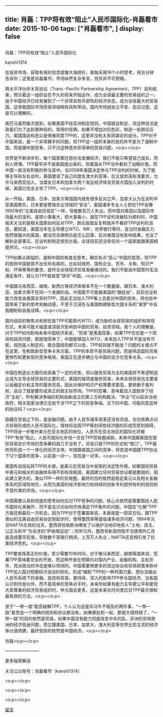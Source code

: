 
---
title:  肖磊：TPP将有效“阻止”人民币国际化-肖磊看市
date: 2015-10-06
tags: ["肖磊看市", ]
display: false
---


## 



肖磊：TPP将有效“阻止”人民币国际化




kanshi1314




在投资市场，获取有用的信息就像大海捞针，我每天用18个小时思考，用五分钟告诉你；这里是肖磊看市，市场纵然复杂多变，但并非不可预期。


跨太平洋伙伴关系协议（Trans -Pacific Partnership Agreement，TPP）谈判结束，预示着这一组织会在不久的将来开始运作，成为全球最主要的贸易组织之一。由于中国经济已经发展到了一个非常具有外部性的经济状态，成为全球最大的贸易国，这导致国际市场贸易领域稍有风吹草动，国内市场就坐立不安、反应过度，这是可以理解的。

奥巴马虽然屡次提到，如果美国不给亚洲制定规则，中国就会制定，但这种说法是政客们为了达到某种目的，常用的伎俩，如果不增加对抗色彩，制造一些舆论压力，美国国会和民众是很难同意TPP的，这里并没有太多阴谋论的成分。TPP对于中国来说，是一个非常棘手的问题，但TPP这一组织本身的目的并不是为了遏制中国，而是跟中国竞争，只不过这种竞并非简单的贸易问题。<o:p></o:p>

世界是不断进步的，每个国家都在想办法发展经济，我们不能只希望自己成长，而别人停滞。TPP最早并不是美国提出来的，但美国从TPP当中看到了战略价值，而中国一直没有积极的参与其中。当2008年美国决定参与TPP谈判的时候，为了能够主导和左右谈判，美国邀请了自己的盟友澳大利亚等，后又放弃高标准要求，允许马来西亚加入。当盟友日本和加拿大两个发达经济体及贸易大国加入谈判的时候，美国已完全主导了TPP。<o:p></o:p>

从一开始，美国、日本、加拿大等国国内就有很多反对之声，加拿大认为在谈判中受美国欺负，日本更是警惕农业领域的“安全”，美国诸多专业人士担忧TPP会像1992年的“北美自由贸易区”一样，导致数百万人失业。而中国对美国以及国际市场最大的误判，是把小事看大，把大事看小，就在TPP谈判进展较为顺利时，中国每天关注的是相关国家如何反对TPP，舆论层面反复释放并不看好TPP谈判的消息。要知道，美国当年在主导建立WTO、IMF、世界银行等时，连当时金融实力依然很强大的英国，都没完全搞明白是怎么回事，反对者既没有影响结果，也没了解到全部事实。在谈判和制定规则方面，全球目前还没有任何一个国家能跟美国相提并论。<o:p></o:p>

TPP如果从狭隘的，遏制中国的角度去思考，确实有点“恶心”中国的意思，但TPP的规则中国是挑不出任何毛病的，比如对政府、国有企业、货币、关税、知识产权、环保等等的要求，是符合全球经济贸易发展潮流的。我们不能说中国暂时无法满足条件，就认为TPP是故意“排斥”中国。<o:p></o:p>

中国跟马来西亚、越南、新西兰等经济体根本不在一个数量级，跟日本、澳大利亚、加拿大等不在同一个发展阶段。中国既不可能做美国的“跟屁虫”，目前也没有能力改变由美国主导的TPP，因此无法加入TPP看上去是对中国的损失，但也给中国带来了新的思考和触动感，不至于沉浸在与美国构建新型大国关系的“美梦”中自我期盼和自我诠释。<o:p></o:p>

国内目前的聚焦点和担忧是TPP可能取代WTO，成为新的全球贸易的组织和体现形式，未来可能大幅度或深层次影响到中国的贸易、投资领域。我个人的理解是，对于TPP如何影响未来中国经济来说，“贸易”是表面现象，如果TPP仅仅是一个贸易和投资问题，那就很简单了，中国能够加入WTO，未来加入TPP并不是没有可能，规则是人制定的，联合国规则都可以改，TPP规则就不能改？问题的关键点不在这里，在构筑新型竞争关系方面，TPP的本质不是贸易问题，而是缔造国际贸易更惨烈和更新型的竞争格局，美国正在逐步确立与中国的全方位竞争关系。<o:p></o:p>

中国在制造业方面已经具备了一定的优势，但以服务贸易为主的美国并不希望制造业成为主导全球贸易的主要形式，美国的强项是服务贸易，未来全球贸易也主要是以金融定价权主导的服务贸易，因此对保护知识产权等要求更高，更依赖于裁判权，说白了就是要形成真正的超主权市场。TPP的签署，意味着加入国放弃了经济“主权”，所有解决争端的机制由新成立的第三方机构裁决，“外企”可以起诉当地政府，相关国家法律已无权干涉TPP之下的贸易争端。当下的中国，可能同意这样的协议吗？<o:p></o:p>

隐藏在贸易之下的，是金融问题。由于人民币诸多改革还没有完成，仅仅依靠点对点贸易形成的人民币国际化，很快将会因TPP等封闭性经济圈的形成而受到阻碍，TPP将进一步推升美元在亚太地区的地位，人民币在亚太地区的国际化将被TPP“有效”阻止。人民币国际化步伐一旦在TPP贸易圈减弱，未来中国跟美国在国际贸易定价市场的竞争筹码就几乎没有了。贸易只是TPP的形式和“借口”，TPP最终将形成一个一体化的经济主体，中国跟美国之间的竞争，将变成中国跟TPP协议下12个国家的竞争，以前是一对一，现在是一对多。<o:p></o:p>

美国有自信玩转TPP的关键，是美元在贸易当中发挥的决定性作用。如果国际贸易中美元和相关的金融体系得不到有效稳固，美国建立任何贸易协议都是脆弱的，因此建立更大的，类似TPP一样的贸易圈，最终的目的依然是稳定美元以及相关金融体系的区域性地位，从而为美国的经济影响力和持续的创新专利提供有利的规则和不受约束的市场。<o:p></o:p>

中国需要认真和彻底的思考如何应对TPP竞争的问题，核心点依然是需要围绕人民币国际化来展开，而不是去讨论如何尽快满足TPP条件的问题。中国在“化解”TPP方面还剩最后一次机会，因为TPP对于签署国来说，本身就是一把双刃剑。跟TPP类似的北美自由贸易协定刚起步时，使得墨西哥等面临诸多经济问题，1994年元旦NAFTA生效的当天，墨西哥恰帕斯洲爆发了以维护当地印地安人“土地、民主、公正与和平”为诉求的“萨帕塔运动”；同年12月，墨西哥新政府因不当使用外汇存底造成墨币贬值，导致数千家银行倒闭，上百万人失业；NAFTA还变相引发了拉美经济危机。<o:p></o:p>

TPP要发挥真正的价值，至少需要10年时间，对于像马来西亚、越南等国来说，签署TPP意味着完全的开放，而这种开放在短期内对国内产业、金融机构、主权货币、党派政治的冲击是难以预测的。中国需要用更多的双边协议和贸易政策来弥补TPP加入国对短期经济波动的担忧，形成“辅助”TPP的一种外围力量，想办法输出人民币系统下的金融、投资和贸易，更持续、深入的影响TPP参与国经济。当各国认识到你是伙伴，而不是简单的竞争对手时，未来你如果有能力主导更公平和更受大家尊重的经济贸易组织时，参与国会更多。这是未来长时间里应对TPP最合理和最有效的方法。<o:p></o:p>

至于“一带一路”能否破解TPP，个人认为这是风马牛不相及的两件事，“一带一路”甚至连一个明确的规则和协议都没有，如果硬扯到一起，那就大错特错了，“一带一路”的目的依然是贸易，如果中国没有能力彻底改变中东的乱、非洲的贫和欧洲的经济低迷问题，而又跟美国、日本、加拿大、澳大利亚等世界比较主流的经济体分道扬镳，最终受损的依然是中国经济。<o:p></o:p>

 肖磊<o:p></o:p>





————————



更多独家解读

关注公众账号：肖磊看市（kanshi1314）



<o:p></o:p>

<o:p></o:p>

<o:p></o:p>











[留言](javascript:;)


